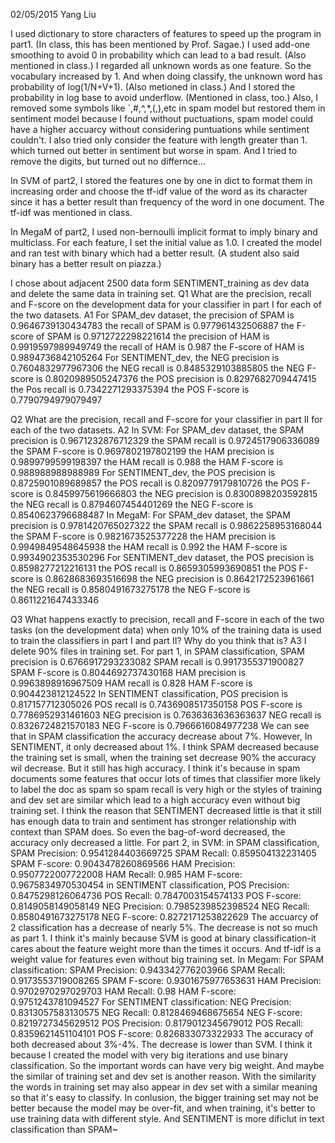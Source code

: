02/05/2015
Yang Liu

I used dictionary to store characters of features to speed up the program in part1. (In class, this has been mentioned by Prof. Sagae.)
I used add-one smoothing to avoid 0 in probability which can lead to a bad result. (Also mentioned in class.)
I regarded all unknown words as one feature. So the vocabulary increased by 1. And when doing classify, the unknown word has probability of log(1/N+V+1). (Also metioned in class.)
And I stored the probability in log base to avoid underflow. (Mentioned in class, too.)
Also, I removed some symbols like `,#,^,*,(,),etc in spam model but restored them in sentiment model because I found without puctuations, spam model could have a higher accuarcy without considering puntuations while sentiment couldn't.
I also tried only consider the feature with length greater than 1. which turned out better in sentiment but worse in spam.
And I tried to remove the digits, but turned out no differnce...

In SVM of part2, I stored the features one by one in dict to format them in increasing order and choose the tf-idf value of the word as its character since it has a better result than frequency of the word in one document. The tf-idf was mentioned in class.

In MegaM of part2, I used non-bernoulli implicit format to imply binary and multiclass. For each feature, I set the initial value as 1.0. I created the model and ran test with binary which had a better result. (A student also said binary has a better result on piazza.)

I chose about adjacent 2500 data form SENTIMENT_training as dev data and delete the same data in training set.
Q1 What are the precision, recall and F-score on the development data for your classifier in part I for each of the two datasets.
A1 For SPAM_dev dataset, the precision of SPAM is 0.9646739130434783
			 the recall of SPAM is 0.977961432506887
			 the F-score of SPAM is 0.9712722298221614
			 the precision of HAM is 0.9919597989949749
			 the recall of HAM is 0.987
			 the F-score of HAM is 0.9894736842105264
   For SENTIMENT_dev, the NEG precision is 0.7604832977967306
		      the NEG recall is 0.8485329103885805
		      the NEG F-score is 0.8020989505247376
		      the POS precision is 0.8297682709447415
		      the Pos recall is 0.7342271293375394
    		      the POS F-score is 0.7790794979079497

Q2 What are the precision, recall and F-score for your classifier in part II for each of the two datasets.
A2 In SVM: For SPAM_dev dataset, the SPAM precision is 0.9671232876712329
		   	 the SPAM recall is 0.9724517906336089
			 the SPAM F-score is 0.9697802197802199
			 the HAM precision is  0.9899799599198397
			 the HAM recall is 0.988
			 the HAM F-score is 0.988988988988989
  	   For SENTIMENT_dev, the POS precision is 0.8725901089689857
		         the POS recall is 0.8209779179810726
		         the POS F-score is 0.8459975619666803
		         the NEG precision is 0.8300898203592815
		         the NEG recall is 0.8794607454401269
		         the NEG F-score is 0.8540623796688487
   In MegaM: For SPAM_dev dataset, the SPAM precision is 0.9781420765027322
				   the SPAM recall is 0.9862258953168044
				   the SPAM F-score is 0.9821673525377228
				   the HAM precision is 0.9949849548645938
				   the HAM recall is 0.992
				   the HAM F-score is 0.9934902353530296
	     For SENTIMENT_dev dataset, the POS precision is 0.8598277212216131
				        the POS recall is 0.8659305993690851
				        the POS F-score is 0.8628683693516698
				        the NEG precision is 0.8642172523961661
				        the NEG recall is 0.8580491673275178
				        the NEG F-score is 0.8611221647433346

Q3 What happens exactly to precision, recall and F-score in each of the two tasks (on the development data) when only 10% of the training data is used to train the classifiers in part I and part II? Why do you think that is?
A3 I delete 90% files in training set.
   For part 1, in SPAM classification, SPAM precision is 0.6766917293233082
				 SPAM recall is 0.9917355371900827
				 SPAM F-score is 0.8044692737430168
				 HAM precision is 0.9963898916967509
				 HAM recall is 0.828
				 HAM F-score is 0.904423812124522
   In SENTIMENT classification, POS precision is 0.817157712305026
			  POS recall is 0.7436908517350158
			  POS F-score is 0.7786952931461603
			  NEG precision is 0.7636363636363637
			  NEG recall is 0.8326724821570183
			  NEG F-score is 0.7966616084977238
   We can see that in SPAM classification the accuracy decrease about 7%. However, In SENTIMENT, it only decreased about 1%.
   I think SPAM decreased because the training set is small, when the training set decrease 90% the accuracy wil decrease. But it still has high accuracy. I think it's because in spam documents some features that occur lots of times that classifier more likely to label the doc as spam so spam recall is very high or the styles of training and dev set are similar which lead to a high accuracy even without big training set.
   I think the reason that SENTIMENT decreased little is that it still has enough data to train and sentiment has stronger relationship with context than SPAM does. So even the bag-of-word decreased, the accuracy only decreased a little.
   For part 2, in SVM:
	in SPAM classification, SPAM Precision: 0.9541284403669725
			        SPAM Recall: 0.859504132231405
			        SPAM F-score: 0.9043478260869566
                         	HAM Precision: 0.9507722007722008
		                HAM Recall: 0.985
			        HAM F-score: 0.9675834970530454
	in SENTIMENT classification, POS Precision: 0.8475298126064736
				     POS Recall: 0.7847003154574133
				     POS F-score: 0.8149058149058149
				     NEG Precision: 0.7985239852398524
				     NEG Recall: 0.8580491673275178
		                     NEG F-score: 0.8272171253822629
   The accuarcy of 2 classification has a decrease of nearly 5%. The decrease is not so much as part 1. I think it's mainly because SVM is good at binary classification-it cares about the feature weight more than the times it occurs. And tf-idf is a weight value for features even without big training set.
  In Megam: For SPAM classification: SPAM Precision: 0.943342776203966
			  	     SPAM Recall: 0.9173553719008265
			 	     SPAM F-score: 0.9301675977653631
		          	     HAM Precision: 0.9702970297029703
			  	     HAM Recall: 0.98
			             HAM F-score: 0.9751243781094527
	    For SENTIMENT classification: NEG Precision: 0.8313057583130575
					  NEG Recall: 0.8128469468675654
					  NEG F-score: 0.8219727345629512
					  POS Precision: 0.8179012345679012
					  POS Recall: 0.8359621451104101
					  POS F-score: 0.826833073322933
   The accuracy of both decreased about 3%-4%. The decrease is lower than SVM. I think it because I created the model with very big iterations and use binary classification. So the important words can
have very big weight. And maybe the similar of training set and dev set is another reason. With the similarity the words in training set may also appear in dev set with a similar meaning so that it's easy to classify.
   In conlusion, the bigger training set may not be better because the model may be over-fit, and when training, it's better to use training data with different style. And SENTIMENT is more dificlut in text classification than SPAM~

